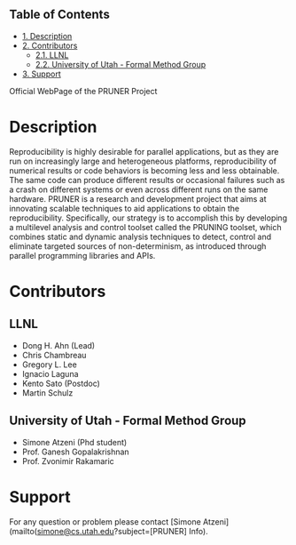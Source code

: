 <div id="table-of-contents">
<h2>Table of Contents</h2>
<div id="text-table-of-contents">
<ul>
<li><a href="#sec-1">1. Description</a></li>
<li><a href="#sec-2">2. Contributors</a>
<ul>
<li><a href="#sec-2-1">2.1. LLNL</a></li>
<li><a href="#sec-2-2">2.2. University of Utah - Formal Method Group</a></li>
</ul>
</li>
<li><a href="#sec-3">3. Support</a></li>
</ul>
</div>
</div>

Official WebPage of the PRUNER Project

# Description<a id="sec-1" name="sec-1"></a>

Reproducibility is highly desirable for parallel applications, but as
they are run on increasingly large and heterogeneous platforms,
reproducibility of numerical results or code behaviors is becoming
less and less obtainable. The same code can produce different results
or occasional failures such as a crash on different systems or even
across different runs on the same hardware. PRUNER is a research and
development project that aims at innovating scalable techniques to aid
applications to obtain the reproducibility. Specifically, our strategy
is to accomplish this by developing a multilevel analysis and control
toolset called the PRUNING toolset, which combines static and dynamic
analysis techniques to detect, control and eliminate targeted sources
of non-determinism, as introduced through parallel programming
libraries and APIs.

# Contributors<a id="sec-2" name="sec-2"></a>

## LLNL<a id="sec-2-1" name="sec-2-1"></a>

-   Dong H. Ahn (Lead)
-   Chris Chambreau
-   Gregory L. Lee
-   Ignacio Laguna
-   Kento Sato (Postdoc)
-   Martin Schulz

## University of Utah - Formal Method Group<a id="sec-2-2" name="sec-2-2"></a>

-   Simone Atzeni (Phd student)
-   Prof. Ganesh Gopalakrishnan
-   Prof. Zvonimir Rakamaric

# Support<a id="sec-3" name="sec-3"></a>

For any question or problem please contact [Simone Atzeni](mailto(simone@cs.utah.edu?subject=[PRUNER] Info).